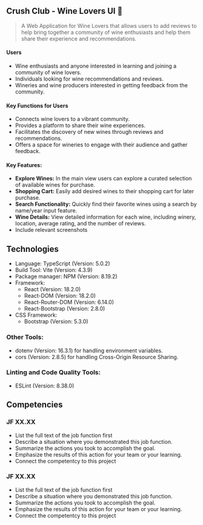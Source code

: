 ## Crush Club - Wine Lovers UI 🍷
> A Web Application for Wine Lovers that allows users to add reviews to help bring together a community of wine enthusiasts and help them share their experience and recommendations.
#### Users
  - Wine enthusiasts and anyone interested in learning and joining a community of wine lovers.
  - Individuals looking for wine recommendations and reviews.
  - Wineries and wine producers interested in getting feedback from the community.
#### Key Functions for Users
  - Connects wine lovers to a vibrant community.
  - Provides a platform to share their wine experiences.
  - Facilitates the discovery of new wines through reviews and recommendations.
  - Offers a space for wineries to engage with their audience and gather feedback.
#### Key Features:
  - **Explore Wines:** In the main view users can explore a curated selection of available wines for purchase.
  - **Shopping Cart:** Easily add desired wines to their shopping cart for later purchase.
  - **Search Functionality:** Quickly find their favorite wines using a search by name/year input feature.
  - **Wine Details:** View detailed information for each wine, including winery, location, average rating, and the number of reviews.
  - Include relevant screenshots

## Technologies
- Language: TypeScript (Version: 5.0.2)
- Build Tool: Vite (Version: 4.3.9)
- Package manager: NPM (Version: 8.19.2)
- Framework:
  - React (Version: 18.2.0)
  - React-DOM (Version: 18.2.0)
  - React-Router-DOM (Version: 6.14.0)
  - React-Bootstrap (Version: 2.8.0)
- CSS Framework:
  - Bootstrap (Version: 5.3.0)
### Other Tools:
- dotenv (Version: 16.3.1) for handling environment variables.
- cors (Version: 2.8.5) for handling Cross-Origin Resource Sharing.
### Linting and Code Quality Tools:
- ESLint (Version: 8.38.0)
## Competencies
### JF XX.XX
- List the full text of the job function first
- Describe a situation where you demonstrated  this job function.
- Summarize the actions you took to accomplish the goal. 
- Emphasize the results of this action for your team or your learning. 
- Connect the competentcy to this project

### JF XX.XX
- List the full text of the job function first
- Describe a situation where you demonstrated  this job function.
- Summarize the actions you took to accomplish the goal. 
- Emphasize the results of this action for your team or your learning. 
- Connect the competentcy to this project
